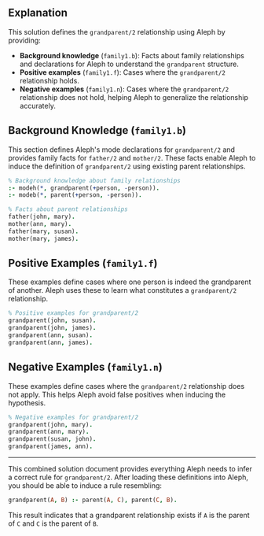 ## Explanation
This solution defines the `grandparent/2` relationship using Aleph by providing:
- **Background knowledge** (`family1.b`): Facts about family relationships and declarations for Aleph to understand the `grandparent` structure.
- **Positive examples** (`family1.f`): Cases where the `grandparent/2` relationship holds.
- **Negative examples** (`family1.n`): Cases where the `grandparent/2` relationship does not hold, helping Aleph to generalize the relationship accurately.

## Background Knowledge (`family1.b`)

This section defines Aleph's mode declarations for `grandparent/2` and provides family facts for `father/2` and `mother/2`. These facts enable Aleph to induce the definition of `grandparent/2` using existing parent relationships.

```prolog
% Background knowledge about family relationships
:- modeh(*, grandparent(+person, -person)).
:- modeb(*, parent(+person, -person)).

% Facts about parent relationships
father(john, mary).
mother(ann, mary).
father(mary, susan).
mother(mary, james).
```

## Positive Examples (`family1.f`)

These examples define cases where one person is indeed the grandparent of another. Aleph uses these to learn what constitutes a `grandparent/2` relationship.

```prolog
% Positive examples for grandparent/2
grandparent(john, susan).
grandparent(john, james).
grandparent(ann, susan).
grandparent(ann, james).
```

## Negative Examples (`family1.n`)

These examples define cases where the `grandparent/2` relationship does not apply. This helps Aleph avoid false positives when inducing the hypothesis.

```prolog
% Negative examples for grandparent/2
grandparent(john, mary).
grandparent(ann, mary).
grandparent(susan, john).
grandparent(james, ann).
```

---

This combined solution document provides everything Aleph needs to infer a correct rule for `grandparent/2`. After loading these definitions into Aleph, you should be able to induce a rule resembling:

```prolog
grandparent(A, B) :- parent(A, C), parent(C, B).
```

This result indicates that a grandparent relationship exists if `A` is the parent of `C` and `C` is the parent of `B`.

